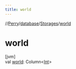 ```yaml
---
title: world
---
```

//[Perry](../../../index.html)/[database](../index.html)/[Storages](index.html)/[world](world.html)



# world



[jvm]\
val [world](world.html): Column<[Int](https://kotlinlang.org/api/latest/jvm/stdlib/kotlin/-int/index.html)>




